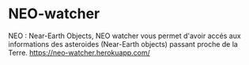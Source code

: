 ﻿# NEO-watcher

NEO : Near-Earth Objects, 
NEO watcher vous permet d'avoir accés aux informations des asteroides (Near-Earth objects) passant proche de la Terre.
https://neo-watcher.herokuapp.com/
